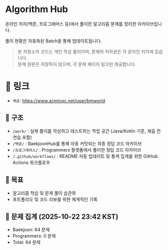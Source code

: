# Algorithm Hub

온라인 저지(백준, 프로그래머스 등)에서 풀이한 알고리즘 문제를 정리한 아카이브입니다.

풀이 현황은 자동화된 Batch을 통해 업데이트됩니다.

> 본 저장소의 코드는 개인 작성 풀이이며, 문제의 저작권은 각 온라인 저지에 있습니다.  
> 문제 원문은 저장하지 않으며, 각 문제 페이지 링크만 제공합니다.

# 🔗 링크

- `백준`: https://www.acmicpc.net/user/bmworld

## 📂 구조

- `/work/` : 실제 풀이를 작성하고 테스트하는 작업 공간 (Java/Kotlin 기준, 제출 전 연습 포함)
- `/백준/` : BaekjoonHub를 통해 자동 커밋되는 최종 정답 코드 아카이브
- `/프로그래머스/` : Programmers 플랫폼에서 풀이한 정답 코드 아카이브
- `/.github/workflows/` : README 자동 업데이트 및 통계 집계를 위한 GitHub Actions 워크플로우

## 🎯 목표

- 알고리즘 학습 및 문제 풀이 습관화
- 포트폴리오 및 코드 리뷰를 위한 체계적인 기록

<!-- TOTAL_PROBLEM_STATS_START -->
## 🚀 문제 집계 (2025-10-22 23:42 KST)
- Baekjoon: 64 문제
- Programmers: 0 문제
- Total: 64 문제
<!-- TOTAL_PROBLEM_STATS_END -->
